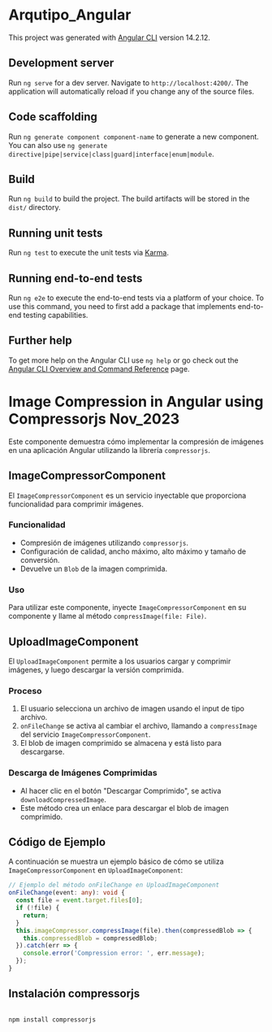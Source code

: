 # Arqutipo_Angular

This project was generated with [Angular CLI](https://github.com/angular/angular-cli) version 14.2.12.

## Development server

Run `ng serve` for a dev server. Navigate to `http://localhost:4200/`. The application will automatically reload if you change any of the source files.

## Code scaffolding

Run `ng generate component component-name` to generate a new component. You can also use `ng generate directive|pipe|service|class|guard|interface|enum|module`.

## Build

Run `ng build` to build the project. The build artifacts will be stored in the `dist/` directory.

## Running unit tests

Run `ng test` to execute the unit tests via [Karma](https://karma-runner.github.io).

## Running end-to-end tests

Run `ng e2e` to execute the end-to-end tests via a platform of your choice. To use this command, you need to first add a package that implements end-to-end testing capabilities.

## Further help

To get more help on the Angular CLI use `ng help` or go check out the [Angular CLI Overview and Command Reference](https://angular.io/cli) page.
##

# Image Compression in Angular using Compressorjs Nov_2023

Este componente demuestra cómo implementar la compresión de imágenes en una aplicación Angular utilizando la librería `compressorjs`.

## ImageCompressorComponent

El `ImageCompressorComponent` es un servicio inyectable que proporciona funcionalidad para comprimir imágenes.

### Funcionalidad

- Compresión de imágenes utilizando `compressorjs`.
- Configuración de calidad, ancho máximo, alto máximo y tamaño de conversión.
- Devuelve un `Blob` de la imagen comprimida.

### Uso

Para utilizar este componente, inyecte `ImageCompressorComponent` en su componente y llame al método `compressImage(file: File)`.

## UploadImageComponent

El `UploadImageComponent` permite a los usuarios cargar y comprimir imágenes, y luego descargar la versión comprimida.

### Proceso

1. El usuario selecciona un archivo de imagen usando el input de tipo archivo.
2. `onFileChange` se activa al cambiar el archivo, llamando a `compressImage` del servicio `ImageCompressorComponent`.
3. El blob de imagen comprimido se almacena y está listo para descargarse.

### Descarga de Imágenes Comprimidas

- Al hacer clic en el botón "Descargar Comprimido", se activa `downloadCompressedImage`.
- Este método crea un enlace para descargar el blob de imagen comprimido.

## Código de Ejemplo

A continuación se muestra un ejemplo básico de cómo se utiliza `ImageCompressorComponent` en `UploadImageComponent`:

```typescript
// Ejemplo del método onFileChange en UploadImageComponent
onFileChange(event: any): void {
  const file = event.target.files[0];
  if (!file) {
    return;
  }
  this.imageCompressor.compressImage(file).then(compressedBlob => {
    this.compressedBlob = compressedBlob;
  }).catch(err => {
    console.error('Compression error: ', err.message);
  });
}
```

## Instalación compressorjs

```code 

npm install compressorjs


